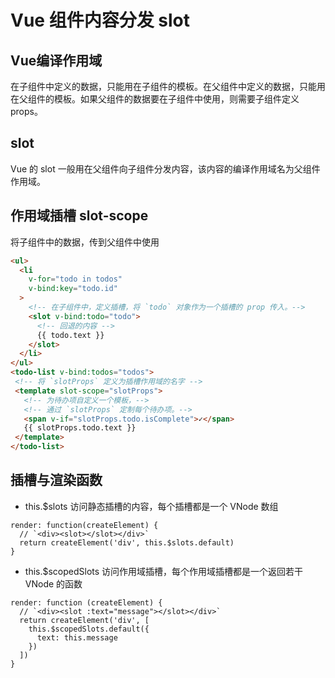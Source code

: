 # Vue 组件内容分发 slot

## Vue编译作用域
在子组件中定义的数据，只能用在子组件的模板。在父组件中定义的数据，只能用在父组件的模板。如果父组件的数据要在子组件中使用，则需要子组件定义props。

## slot
Vue 的 slot 一般用在父组件向子组件分发内容，该内容的编译作用域名为父组件作用域。

## 作用域插槽 slot-scope
将子组件中的数据，传到父组件中使用
```html
<ul>
  <li
    v-for="todo in todos"
    v-bind:key="todo.id"
  >
    <!-- 在子组件中，定义插槽，将 `todo` 对象作为一个插槽的 prop 传入。-->
    <slot v-bind:todo="todo">
      <!-- 回退的内容 -->
      {{ todo.text }}
    </slot>
  </li>
</ul>
<todo-list v-bind:todos="todos">
 <!-- 将 `slotProps` 定义为插槽作用域的名字 -->
 <template slot-scope="slotProps">
   <!-- 为待办项自定义一个模板，-->
   <!-- 通过 `slotProps` 定制每个待办项。-->
   <span v-if="slotProps.todo.isComplete">✓</span>
   {{ slotProps.todo.text }}
 </template>
</todo-list>

```

## 插槽与渲染函数
-  this.$slots 访问静态插槽的内容，每个插槽都是一个 VNode 数组
```
render: function(createElement) {
  // `<div><slot></slot></div>`
  return createElement('div', this.$slots.default)
}
```
- this.$scopedSlots 访问作用域插槽，每个作用域插槽都是一个返回若干 VNode 的函数
```
render: function (createElement) {
  // `<div><slot :text="message"></slot></div>`
  return createElement('div', [
    this.$scopedSlots.default({
      text: this.message
    })
  ])
}
```
